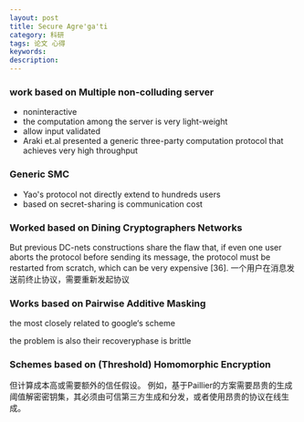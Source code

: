 ```yaml
---
layout: post
title: Secure Agre'ga'ti
category: 科研
tags: 论文 心得
keywords:
description:
---
```


### work based on Multiple non-colluding server

+ noninteractive
+ the computation among the server is very light-weight
+ allow input validated
+ Araki et.al presented a generic three-party computation protocol that achieves very high throughput

### Generic SMC

+ Yao's protocol not directly extend to hundreds users
+ based on secret-sharing is communication cost

### Worked based on Dining Cryptographers Networks

But previous DC-nets constructions share the flaw that, if even one user aborts the protocol before sending its message, the protocol must be restarted from scratch, which can be very expensive [36].
一个用户在消息发送前终止协议，需要重新发起协议

### Works based on Pairwise Additive Masking

the most closely related to google‘s scheme

the problem is also their recoveryphase is brittle

### Schemes based on (Threshold) Homomorphic Encryption

但计算成本高或需要额外的信任假设。 例如，基于Paillier的方案需要昂贵的生成阈值解密密钥集，其必须由可信第三方生成和分发，或者使用昂贵的协议在线生成。
